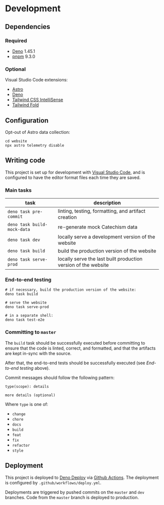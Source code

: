 # Development

## Dependencies

### Required

- [Deno](https://deno.land/) 1.45.1
- [pnpm](https://pnpm.io/) 9.3.0

### Optional

Visual Studio Code extensions:

- [Astro](https://marketplace.visualstudio.com/items?itemName=astro-build.astro-vscode)
- [Deno](https://marketplace.visualstudio.com/items?itemName=denoland.vscode-deno)
- [Tailwind CSS IntelliSense](https://marketplace.visualstudio.com/items?itemName=bradlc.vscode-tailwindcss)
- [Tailwind Fold](https://marketplace.visualstudio.com/items?itemName=stivo.tailwind-fold)

## Configuration

Opt-out of Astro data collection:

```
cd website
npx astro telemetry disable
```

## Writing code

This project is set up for development with [Visual Studio Code](https://code.visualstudio.com/), and is configured to have the editor
format files each time they are saved.

### Main tasks

| task                        | description                                                    |
| --------------------------- | -------------------------------------------------------------- |
| `deno task pre-commit`      | linting, testing, formatting, and artifact creation            |
| `deno task build-mock-data` | re-generate mock Catechism data                                |
| `deno task dev`             | locally serve a development version of the website             |
| `deno task build`           | build the production version of the website                    |
| `deno task serve-prod`      | locally serve the last built production version of the website |

### End-to-end testing

```
# if necessary, build the production version of the website:
deno task build

# serve the website
deno task serve-prod

# in a separate shell:
deno task test-e2e
```

### Committing to `master`

The `build` task should be successfully executed before committing to ensure that the code is linted, correct, and formatted, and that the
artifacts are kept in-sync with the source.

After that, the end-to-end tests should be successfully executed (see _End-to-end testing_ above).

Commit messages should follow the following pattern:

```
type(scope): details

more details (optional)
```

Where `type` is one of:

- `change`
- `chore`
- `docs`
- `build`
- `feat`
- `fix`
- `refactor`
- `style`

## Deployment

This project is deployed to [Deno Deploy](https://deno.com/deploy) via [Github Actions](https://docs.github.com/en/actions). The deployment
is configured by `.github/workflows/deploy.yml`.

Deployments are triggered by pushed commits on the `master` and `dev` branches. Code from the `master` branch is deployed to production.

